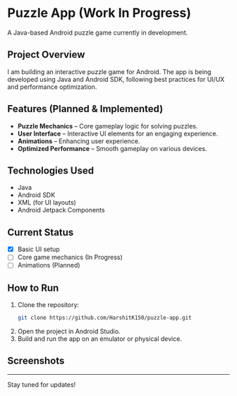 # Puzzle App (Work In Progress)

A Java-based Android puzzle game currently in development.

## Project Overview
I am building an interactive puzzle game for Android. The app is being developed using Java and Android SDK, following best practices for UI/UX and performance optimization.

## Features (Planned & Implemented)
- **Puzzle Mechanics** – Core gameplay logic for solving puzzles.
- **User Interface** – Interactive UI elements for an engaging experience.
- **Animations** – Enhancing user experience.
- **Optimized Performance** – Smooth gameplay on various devices.

## Technologies Used
- Java
- Android SDK
- XML (for UI layouts)
- Android Jetpack Components

## Current Status
- [x] Basic UI setup
- [ ] Core game mechanics (In Progress)
- [ ] Animations (Planned)

## How to Run
1. Clone the repository:
   ```sh
   git clone https://github.com/HarshitK150/puzzle-app.git
   ```
2. Open the project in Android Studio.
3. Build and run the app on an emulator or physical device.

## Screenshots

---
Stay tuned for updates!
